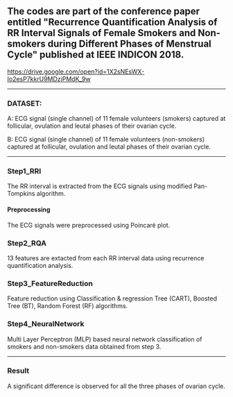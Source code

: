 ## The codes are part of the conference paper entitled "Recurrence Quantification Analysis of RR Interval Signals of Female Smokers and Non-smokers during Different Phases of Menstrual Cycle" published at IEEE INDICON 2018. 
https://drive.google.com/open?id=1X2sNEsWX-Io2esP7kkrU9MDzjPMdK_9w 

--------

### DATASET: 
A: ECG signal (single channel) of 11 female volunteers (smokers) captured at follicular, ovulation and leutal phases of their ovarian cycle.

B: ECG signal (single channel) of 11 female volunteers (non-smokers) captured at follicular, ovulation and leutal phases of their ovarian cycle.

-------

### Step1_RRI 
The RR interval is extracted from the ECG signals using modified Pan-Tompkins algorithm.

#### Preprocessing
The ECG signals were preprocessed using Poincaré plot.


### Step2_RQA 	
13 features are extacted from each RR interval data using recurrence quantification analysis.


### Step3_FeatureReduction 	
Feature reduction using Classification & regression Tree (CART), Boosted Tree (BT), Random Forest (RF) algorithms.


### Step4_NeuralNetwork
Multi Layer Perceptron (MLP) based neural network classification of smokers and non-smokers data obtained from step 3.

----

### Result
A significant difference is observed for all the three phases of ovarian cycle.
